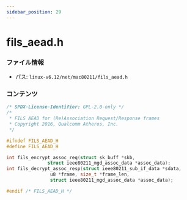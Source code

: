 ```yaml
---
sidebar_position: 29
---
```

# fils_aead.h

### ファイル情報

- パス: `linux-v6.12/net/mac80211/fils_aead.h`

### コンテンツ

```h
/* SPDX-License-Identifier: GPL-2.0-only */
/*
 * FILS AEAD for (Re)Association Request/Response frames
 * Copyright 2016, Qualcomm Atheros, Inc.
 */

#ifndef FILS_AEAD_H
#define FILS_AEAD_H

int fils_encrypt_assoc_req(struct sk_buff *skb,
			   struct ieee80211_mgd_assoc_data *assoc_data);
int fils_decrypt_assoc_resp(struct ieee80211_sub_if_data *sdata,
			    u8 *frame, size_t *frame_len,
			    struct ieee80211_mgd_assoc_data *assoc_data);

#endif /* FILS_AEAD_H */

```
